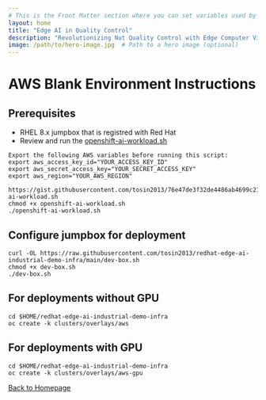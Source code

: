 ```yaml
---
# This is the Front Matter section where you can set variables used by Jekyll
layout: home
title: "Edge AI in Quality Control"
description: "Revolutionizing Nut Quality Control with Edge Computer Vision using YOLO V5 and Microshift"
image: /path/to/hero-image.jpg  # Path to a hero image (optional)
---
```


# AWS Blank Environment Instructions  

## Prerequisites
* RHEL 8.x jumpbox that is registred with Red Hat
* Review and run the [openshift-ai-workload.sh](https://gist.github.com/tosin2013/76e47de3f32de4486ab4699c21b2188e)
```
Export the following AWS variables before running this script:
export aws_access_key_id="YOUR_ACCESS_KEY_ID"
export aws_secret_access_key="YOUR_SECRET_ACCESS_KEY"
export aws_region="YOUR_AWS_REGION"

https://gist.githubusercontent.com/tosin2013/76e47de3f32de4486ab4699c21b2188e/raw/1c16543b4edae4804f73966ca4e40822e0bbfa95/openshift-ai-workload.sh
chmod +x openshift-ai-workload.sh
./openshift-ai-workload.sh
```

## Configure jumpbox for deployment
```
curl -OL https://raw.githubusercontent.com/tosin2013/redhat-edge-ai-industrial-demo-infra/main/dev-box.sh
chmod +x dev-box.sh
./dev-box.sh
```


## For deployments without GPU
```
cd $HOME/redhat-edge-ai-industrial-demo-infra
oc create -k clusters/overlays/aws
```

## For deployments with GPU
```
cd $HOME/redhat-edge-ai-industrial-demo-infra
oc create -k clusters/overlays/aws-gpu
```


[Back to Homepage](/)